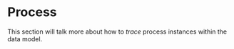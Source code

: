 # Process

This section will talk more about how to _trace_ process instances within the data model.
